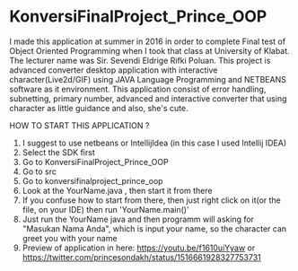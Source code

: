 # KonversiFinalProject_Prince_OOP
I made this application at summer in 2016 in order 
to complete Final test of Object Oriented Programming 
when I took that class at University of Klabat. 
The lecturer name was Sir. Sevendi Eldrige Rifki Poluan. 
This project is advanced converter desktop application with 
interactive character(Live2d/GIF) using 
JAVA Language Programming and NETBEANS software as it environment. 
This application consist of error handling, subnetting, primary number, 
advanced and interactive converter that using character as little guidance 
and also, she's cute.

HOW TO START THIS APPLICATION ?
1. I suggest to use netbeans or IntellijIdea (in this case I used Intellij IDEA)
2. Select the SDK first
3. Go to KonversiFinalProject_Prince_OOP
4. Go to src
5. Go to konversifinalproject_prince_oop
6. Look at the YourName.java , then start it from there
7. If you confuse how to start from there, then just right click on it(or the file, on your IDE) then run 'YourName.main()'
8. Just run the YourName java and then programm will asking for "Masukan Nama Anda", which is input your name, so the character can greet you with your name
9. Preview of application in here: https://youtu.be/f1610uiYyaw or https://twitter.com/princesondakh/status/1516661928327753731
                                  
